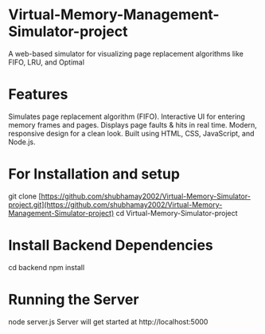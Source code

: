 # Virtual-Memory-Management-Simulator-project
A web-based simulator for visualizing page replacement algorithms like FIFO, LRU, and Optimal

# Features
 Simulates page replacement algorithm (FIFO).
 Interactive UI for entering memory frames and pages.
 Displays page faults & hits in real time.
 Modern, responsive design for a clean look.
 Built using HTML, CSS, JavaScript, and Node.js.

 # For Installation and setup
 git clone [https://github.com/shubhamay2002/Virtual-Memory-Simulator-project.git](https://github.com/shubhamay2002/Virtual-Memory-Management-Simulator-project)
 cd Virtual-Memory-Simulator-project

 # Install Backend Dependencies
 cd backend
 npm install

 # Running the Server 
 node server.js
 Server will get started at http://localhost:5000
 

